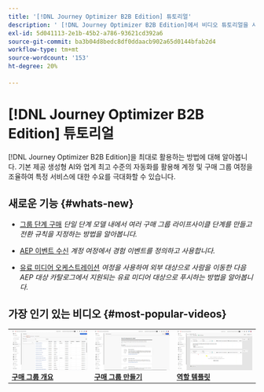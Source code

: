 ```yaml
---
title: '[!DNL Journey Optimizer B2B Edition] 튜토리얼'
description: ' [!DNL Journey Optimizer B2B Edition]에서 비디오 튜토리얼을 시청하십시오. 계정 오케스트레이션 및 구매 그룹 여정 등에 대한 이해를 높이십시오.'
exl-id: 5d041113-2e1b-45b2-a786-93621cd392a6
source-git-commit: ba3b04d8bedc8df0ddaacb902a65d0144bfab2d4
workflow-type: tm+mt
source-wordcount: '153'
ht-degree: 20%

---
```


# [!DNL Journey Optimizer B2B Edition] 튜토리얼

[!DNL Journey Optimizer B2B Edition]을 최대로 활용하는 방법에 대해 알아봅니다. 기본 제공 생성형 AI와 업계 최고 수준의 자동화를 활용해 계정 및 구매 그룹 여정을 조율하여 특정 서비스에 대한 수요를 극대화할 수 있습니다.

## 새로운 기능 {#whats-new}

* [그룹 단계 구매](/help/buying-groups/buying-group-stages.md)
  _단일 단계 모델 내에서 여러 구매 그룹 라이프사이클 단계를 만들고 전환 규칙을 지정하는 방법을 알아봅니다._

* [AEP 이벤트 수신](/help/account-journeys/journey-nodes/listen-for-aep-events.md)
  _계정 여정에서 경험 이벤트를 정의하고 사용합니다._

* [유료 미디어 오케스트레이션](/help/account-journeys/journey-nodes/paid-media-orchestration.md)
  _여정을 사용하여 외부 대상으로 사람을 이동한 다음 AEP 대상 카탈로그에서 지원되는 유료 미디어 대상으로 푸시하는 방법을 알아봅니다._

## 가장 인기 있는 비디오 {#most-popular-videos}

<table>
<tr>
<td>
<a href="/help/buying-groups/buying-groups-overview.md"><img alt="&apos;구매 그룹 개요&apos; 비디오의 썸네일 이미지" src="assets/buying-groups-overview.png"></a>
<div><a href="/help/buying-groups/buying-groups-overview.md"><strong>구매 그룹 개요</strong></a></div>
</td>
<td>
<a href="/help/buying-groups/create-a-buying-group.md"><img alt="&apos;구매 그룹 만들기&apos; 비디오의 썸네일 이미지" src="assets/create-a-buying-group.png"></a>
<div><a href="/help/buying-groups/create-a-buying-group.md"><strong>구매 그룹 만들기</strong></a></div>
</td>
<td>
<a href="/help/buying-groups/role-templates.md"><img alt="역할 템플릿 비디오의 썸네일 이미지" src="assets/role-templates.png" /></a>
<div><a href="/help/buying-groups/role-templates.md"><strong>역할 템플릿</strong></a></div>
</td>
</tr>
</table>

